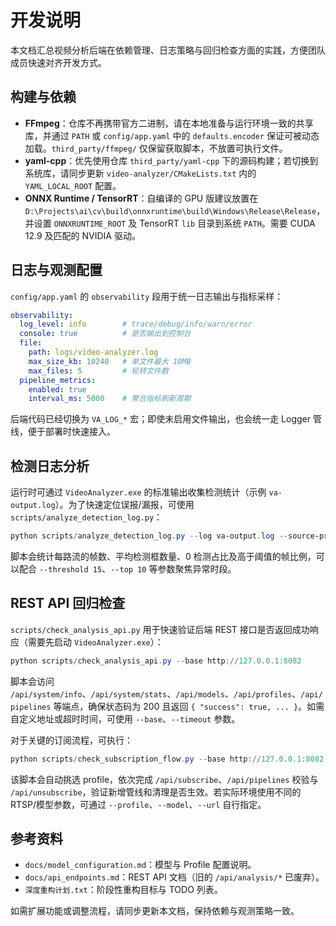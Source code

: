 # 开发说明

本文档汇总视频分析后端在依赖管理、日志策略与回归检查方面的实践，方便团队成员快速对齐开发方式。

## 构建与依赖

- **FFmpeg**：仓库不再携带官方二进制，请在本地准备与运行环境一致的共享库，并通过 `PATH` 或 `config/app.yaml` 中的 `defaults.encoder` 保证可被动态加载。`third_party/ffmpeg/` 仅保留获取脚本，不放置可执行文件。
- **yaml-cpp**：优先使用仓库 `third_party/yaml-cpp` 下的源码构建；若切换到系统库，请同步更新 `video-analyzer/CMakeLists.txt` 内的 `YAML_LOCAL_ROOT` 配置。
- **ONNX Runtime / TensorRT**：自编译的 GPU 版建议放置在 `D:\Projects\ai\cv\build\onnxruntime\build\Windows\Release\Release`，并设置 `ONNXRUNTIME_ROOT` 及 TensorRT `lib` 目录到系统 `PATH`。需要 CUDA 12.9 及匹配的 NVIDIA 驱动。

## 日志与观测配置

`config/app.yaml` 的 `observability` 段用于统一日志输出与指标采样：

```yaml
observability:
  log_level: info        # trace/debug/info/warn/error
  console: true          # 是否输出到控制台
  file:
    path: logs/video-analyzer.log
    max_size_kb: 10240   # 单文件最大 10MB
    max_files: 5         # 轮转文件数
  pipeline_metrics:
    enabled: true
    interval_ms: 5000    # 聚合指标刷新周期
```

后端代码已经切换为 `VA_LOG_*` 宏；即使未启用文件输出，也会统一走 Logger 管线，便于部署时快速接入。

## 检测日志分析

运行时可通过 `VideoAnalyzer.exe` 的标准输出收集检测统计（示例 `va-output.log`）。为了快速定位误报/漏报，可使用 `scripts/analyze_detection_log.py`：

```powershell
python scripts/analyze_detection_log.py --log va-output.log --source-prefix camera_
```

脚本会统计每路流的帧数、平均检测框数量、0 检测占比及高于阈值的帧比例，可以配合 `--threshold 15`、`--top 10` 等参数聚焦异常时段。

## REST API 回归检查

`scripts/check_analysis_api.py` 用于快速验证后端 REST 接口是否返回成功响应（需要先启动 `VideoAnalyzer.exe`）：

```powershell
python scripts/check_analysis_api.py --base http://127.0.0.1:8082
```

脚本会访问 `/api/system/info`、`/api/system/stats`、`/api/models`、`/api/profiles`、`/api/pipelines` 等端点，确保状态码为 200 且返回 `{ "success": true, ... }`。如需自定义地址或超时时间，可使用 `--base`、`--timeout` 参数。

对于关键的订阅流程，可执行：

```powershell
python scripts/check_subscription_flow.py --base http://127.0.0.1:8082 --url rtsp://127.0.0.1:8554/camera_01
```

该脚本会自动挑选 profile，依次完成 `/api/subscribe`、`/api/pipelines` 校验与 `/api/unsubscribe`，验证新增管线和清理是否生效。若实际环境使用不同的 RTSP/模型参数，可通过 `--profile`、`--model`、`--url` 自行指定。

## 参考资料

- `docs/model_configuration.md`：模型与 Profile 配置说明。
- `docs/api_endpoints.md`：REST API 文档（旧的 `/api/analysis/*` 已废弃）。
- `深度重构计划.txt`：阶段性重构目标与 TODO 列表。

如需扩展功能或调整流程，请同步更新本文档，保持依赖与观测策略一致。
